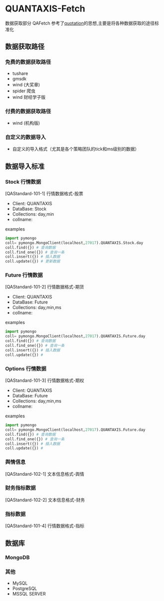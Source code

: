 # QUANTAXIS-Fetch
数据获取部分
QAFetch 参考了[quotation](https://github.com/Cuizi7/quotation)的思想,主要是将各种数据获取的途径标准化


## 数据获取路径
### 免费的数据获取路径
- tushare
- gmsdk
- wind (大奖章)
- spider 爬虫
- wind 财经学子版

### 付费的数据获取路径

- wind (机构版)

### 自定义的数据导入

- 自定义的导入格式（尤其是各个策略团队的tick和ms级别的数据）

## 数据导入标准

### Stock 行情数据
[QAStandard-101-1] 行情数据格式-股票
- Client: QUANTAXIS
- DataBase: Stock
- Collections: day,min
- collname: 

examples
```python
import pymongo
coll= pymongo.MongoClient(localhost,27017).QUANTAXIS.Stock.day
coll.find({}) # 查询数据
coll.find_one({}) # 查询一条
coll.insert({}) # 插入数据
coll.update({}) # 更新数据
```

### Future 行情数据
[QAStandard-101-2] 行情数据格式-期货
- Client: QUANTAXIS
- DataBase: Future
- Collections: day,min,ms
- collname: 

examples
```python
import pymongo
coll= pymongo.MongoClient(localhost,27017).QUANTAXIS.Future.day
coll.find({}) # 查询数据
coll.find_one({}) # 查询一条
coll.insert({}) # 插入数据
coll.update({}) # 
```
### Options 行情数据
[QAStandard-101-3] 行情数据格式-期权
- Client: QUANTAXIS
- DataBase: Future
- Collections: day,min,ms
- collname: 

examples
```python
import pymongo
coll= pymongo.MongoClient(localhost,27017).QUANTAXIS.Future.day
coll.find({}) # 查询数据
coll.find_one({}) # 查询一条
coll.insert({}) # 插入数据
coll.update({}) # 
```
### 舆情信息
[QAStandard-102-1] 文本信息格式-舆情
### 财务指标数据
[QAStandard-102-2] 文本信息格式-财务

### 指标数据
[QAStandard-101-4] 行情数据格式-指标
## 数据库

### MongoDB

### 其他
- MySQL
- PostgreSQL
- MSSQL SERVER